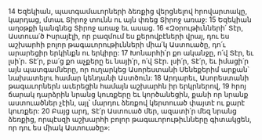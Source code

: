 14 Եզեկիան, պատգամաւորների ձեռքից վերցնելով հրովարտակը, կարդաց, մտաւ Տիրոջ տունն ու այն փռեց Տիրոջ առաջ: 15 Եզեկիան աղօթքի կանգնեց Տիրոջ առաջ եւ ասաց. 16 «Զօրութիւնների՛ Տէր, Աստուա՛ծ Իսրայէլի, որ բազմում ես քերովբէների վրայ, դու ես աշխարհի բոլոր թագաւորութիւնների միա՛կ Աստուածը, դո՛ւ արարեցիր երկինքն ու երկիրը: 17 Խոնարհի՛ր քո ականջը, ո՛վ Տէր, եւ լսի՛ր. Տէ՛ր, բա՛ց քո աչքերը եւ նայի՛ր, ո՛վ Տէր. լսի՛ր, Տէ՛ր, եւ իմացի՛ր այն պատգամները, որ ուղարկեց Ասորեստանի Սենեքերիմ արքան՝ նախատելու համար կենդանի Աստծուն: 18 Արդարեւ, Ասորեստանի թագաւորներն աւերեցին համայն աշխարհն իր երկրներով, 19 հրոյ ճարակ դարձրին նրանց կուռքերը եւ կործանեցին, քանի որ նրանք աստուածներ չէին, այլ՝ մարդու ձեռքով կերտուած փայտէ ու քարէ կուռքեր: 20 Բայց արդ, Տէ՛ր Աստուած մեր, ազատի՛ր մեզ նրանց ձեռքից, որպէսզի աշխարհի բոլոր թագաւորութիւնները գիտակցեն, որ դու ես միակ Աստուածը»:

